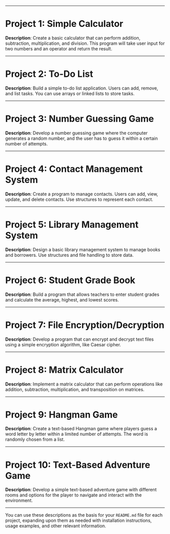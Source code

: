 

---

# Project 1: Simple Calculator

**Description**: 
Create a basic calculator that can perform addition, subtraction, multiplication, and division. This program will take user input for two numbers and an operator and return the result.

---

# Project 2: To-Do List

**Description**:
Build a simple to-do list application. Users can add, remove, and list tasks. You can use arrays or linked lists to store tasks.

---

# Project 3: Number Guessing Game

**Description**:
Develop a number guessing game where the computer generates a random number, and the user has to guess it within a certain number of attempts.

---

# Project 4: Contact Management System

**Description**:
Create a program to manage contacts. Users can add, view, update, and delete contacts. Use structures to represent each contact.

---

# Project 5: Library Management System

**Description**:
Design a basic library management system to manage books and borrowers. Use structures and file handling to store data.

---

# Project 6: Student Grade Book

**Description**:
Build a program that allows teachers to enter student grades and calculate the average, highest, and lowest scores.

---

# Project 7: File Encryption/Decryption

**Description**:
Develop a program that can encrypt and decrypt text files using a simple encryption algorithm, like Caesar cipher.

---

# Project 8: Matrix Calculator

**Description**:
Implement a matrix calculator that can perform operations like addition, subtraction, multiplication, and transposition on matrices.

---

# Project 9: Hangman Game

**Description**:
Create a text-based Hangman game where players guess a word letter by letter within a limited number of attempts. The word is randomly chosen from a list.

---

# Project 10: Text-Based Adventure Game

**Description**:
Develop a simple text-based adventure game with different rooms and options for the player to navigate and interact with the environment.

---

You can use these descriptions as the basis for your `README.md` file for each project, expanding upon them as needed with installation instructions, usage examples, and other relevant information.
